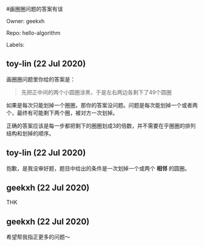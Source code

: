 #画圈圈问题的答案有误

Owner: geekxh

Repo: hello-algorithm

Labels: 

## toy-lin (22 Jul 2020)

画圈圈问题里你给的答案是：
> 先把正中间的两个小圆圈涂黑，于是左右两边各剩下了49个圆圈

如果是每次只能划掉一个圈圈，那你的答案没问题。问题是每次能划掉一个或者两个，最终有可能剩下两个圈，被对方一次划掉。

正确的答案应该是每一步都把剩下的圈圈划成3的倍数，并不需要在乎圈圈的排列结构和划掉的顺序。

## toy-lin (22 Jul 2020)

抱歉，是我没审好题，题目中给出的条件是一次划掉一个或两个 **相邻** 的圆圈。

## geekxh (22 Jul 2020)

THK

## geekxh (22 Jul 2020)

希望帮我指正更多的问题～

